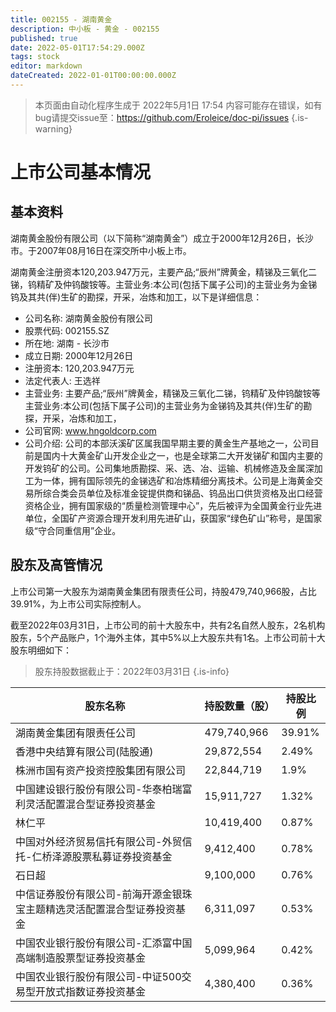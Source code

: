 ```yaml
---
title: 002155 - 湖南黄金
description: 中小板 - 黄金 - 002155
published: true
date: 2022-05-01T17:54:29.000Z
tags: stock
editor: markdown
dateCreated: 2022-01-01T00:00:00.000Z
---
```


> 本页面由自动化程序生成于 2022年5月1日 17:54
> 内容可能存在错误，如有bug请提交issue至：https://github.com/Eroleice/doc-pi/issues
{.is-warning}

# 上市公司基本情况

## 基本资料

湖南黄金股份有限公司（以下简称“湖南黄金”）成立于2000年12月26日，长沙市。于2007年08月16日在深交所中小板上市。

湖南黄金注册资本120,203.947万元，主要产品;“辰州”牌黄金，精锑及三氧化二锑，钨精矿及仲钨酸铵等。主营业务:本公司(包括下属子公司)的主营业务为金锑钨及其共(伴)生矿的勘探，开采，冶炼和加工，以下是详细信息：

- 公司名称: 湖南黄金股份有限公司
- 股票代码: 002155.SZ
- 所在地: 湖南 - 长沙市
- 成立日期: 2000年12月26日
- 注册资本: 120,203.947万元
- 法定代表人: 王选祥
- 主营业务: 主要产品;“辰州”牌黄金，精锑及三氧化二锑，钨精矿及仲钨酸铵等主营业务:本公司(包括下属子公司)的主营业务为金锑钨及其共(伴)生矿的勘探，开采，冶炼和加工，
- 公司官网: www.hngoldcorp.com
- 公司介绍: 公司的本部沃溪矿区属我国早期主要的黄金生产基地之一，公司目前是国内十大黄金矿山开发企业之一，也是全球第二大开发锑矿和国内主要的开发钨矿的公司。公司集地质勘探、采、选、冶、运输、机械修造及金属深加工为一体，拥有国际领先的金锑选矿和冶炼精细分离技术。公司是上海黄金交易所综合类会员单位及标准金锭提供商和锑品、钨品出口供货资格及出口经营资格企业，拥有国家级的“质量检测管理中心”，先后被评为全国黄金行业先进单位，全国矿产资源合理开发利用先进矿山，获国家“绿色矿山”称号，是国家级“守合同重信用”企业。


## 股东及高管情况

上市公司第一大股东为湖南黄金集团有限责任公司，持股479,740,966股，占比39.91%，为上市公司实际控制人。

截至2022年03月31日，上市公司的前十大股东中，共有2名自然人股东，2名机构股东，5个产品账户，1个海外主体，其中5%以上大股东共有1名。上市公司前十大股东明细如下：

> 股东持股数据截止于：2022年03月31日
{.is-info}

| 股东名称 | 持股数量（股） | 持股比例 |
| --- | --- | --- |
| 湖南黄金集团有限责任公司 | 479,740,966 | 39.91% |
| 香港中央结算有限公司(陆股通) | 29,872,554 | 2.49% |
| 株洲市国有资产投资控股集团有限公司 | 22,844,719 | 1.9% |
| 中国建设银行股份有限公司-华泰柏瑞富利灵活配置混合型证券投资基金 | 15,911,727 | 1.32% |
| 林仁平 | 10,419,400 | 0.87% |
| 中国对外经济贸易信托有限公司-外贸信托-仁桥泽源股票私募证券投资基金 | 9,412,400 | 0.78% |
| 石日超 | 9,100,000 | 0.76% |
| 中信证券股份有限公司-前海开源金银珠宝主题精选灵活配置混合型证券投资基金 | 6,311,097 | 0.53% |
| 中国农业银行股份有限公司-汇添富中国高端制造股票型证券投资基金 | 5,099,964 | 0.42% |
| 中国农业银行股份有限公司-中证500交易型开放式指数证券投资基金 | 4,380,400 | 0.36% |




